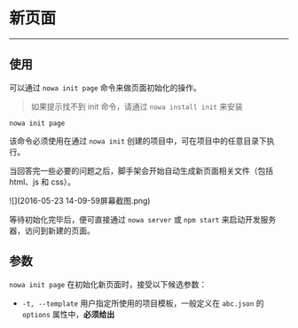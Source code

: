 # 新页面

---

## 使用

可以通过 `nowa init page` 命令来做页面初始化的操作。

> 如果提示找不到 init 命令，请通过 `nowa install init` 来安装

```shell
nowa init page
```

该命令必须使用在通过 `nowa init` 创建的项目中，可在项目中的任意目录下执行。

当回答完一些必要的问题之后，脚手架会开始自动生成新页面相关文件（包括 html、js 和 css）。

![](2016-05-23 14-09-59屏幕截图.png)

等待初始化完毕后，便可直接通过 `nowa server` 或 `npm start` 来启动开发服务器，访问到新建的页面。

## 参数

`nowa init page` 在初始化新页面时，接受以下候选参数：

- `-t, --template` 用户指定所使用的项目模板，一般定义在 `abc.json` 的 `options` 属性中，**必须给出**

